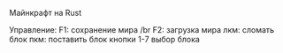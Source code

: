 Майнкрафт на Rust

Управление:
F1: сохранение мира /br
F2: загрузка мира
лкм: сломать блок
пкм: поставить блок
кнопки 1-7 выбор блока

